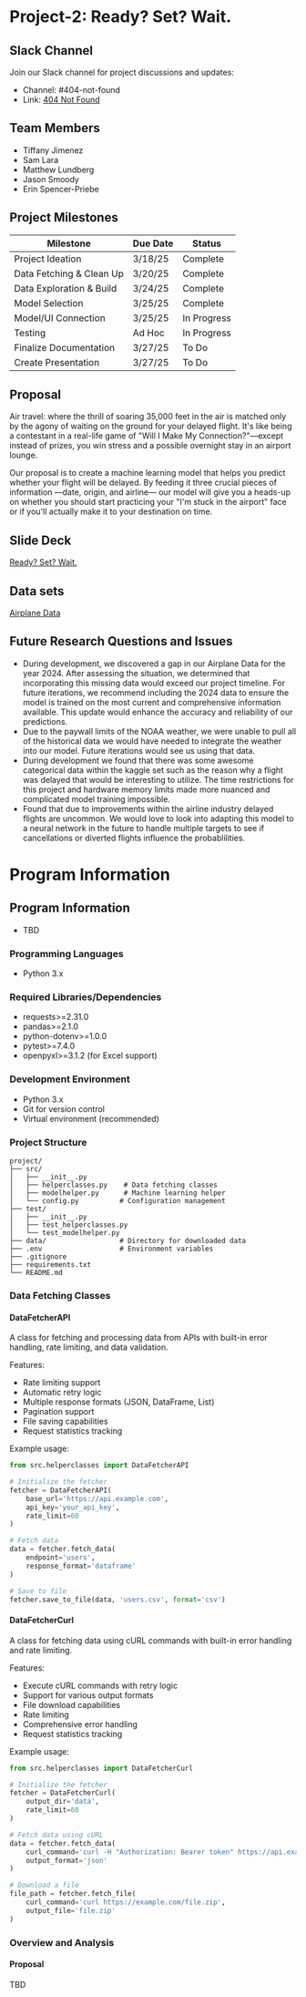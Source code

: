 # Project-2: Ready? Set? Wait.
## Slack Channel
Join our Slack channel for project discussions and updates:
- Channel: #404-not-found
- Link: [404 Not Found](https://aiptwestnovem-cki2893.slack.com/archives/C089LSTUQER)

## Team Members
- Tiffany Jimenez
- Sam Lara
- Matthew Lundberg
- Jason Smoody
- Erin Spencer-Priebe 
 
 ## Project Milestones

| Milestone | Due Date | Status |
|----------|----------|----------|
| Project Ideation | 3/18/25 | Complete |
| Data Fetching & Clean Up | 3/20/25 | Complete |
| Data Exploration & Build | 3/24/25 | Complete |
| Model Selection | 3/25/25 | Complete |
| Model/UI Connection | 3/25/25 | In Progress |
| Testing | Ad Hoc | In Progress |
| Finalize Documentation | 3/27/25 | To Do |
| Create Presentation | 3/27/25 | To Do |

## Proposal
Air travel: where the thrill of soaring 35,000 feet in the air is matched only by the agony of waiting on the ground for your delayed flight. It's like being a contestant in a real-life game of "Will I Make My Connection?"—except instead of prizes, you win stress and a possible overnight stay in an airport lounge.

Our proposal is to create a machine learning model that helps you predict whether your flight will be delayed. By feeding it three crucial pieces of information —date, origin, and airline— our model will give you a heads-up on whether you should start practicing your "I'm stuck in the airport" face or if you'll actually make it to your destination on time.

## Slide Deck
[Ready? Set? Wait.](https://docs.google.com/presentation/d/1pJ8xgxxK05_RRqku2S9UNKVRdpPeZABSz4UzP7nNt7k/edit?usp=sharing)

## Data sets
[Airplane Data](https://www.kaggle.com/datasets/patrickzel/flight-delay-and-cancellation-dataset-2019-2023)

## Future Research Questions and Issues
- During development, we discovered a gap in our Airplane Data for the year 2024. After assessing the situation, we determined that incorporating this missing data would exceed our project timeline. For future iterations, we recommend including the 2024 data to ensure the model is trained on the most current and comprehensive information available. This update would enhance the accuracy and reliability of our predictions.
- Due to the paywall limits of the NOAA weather, we were unable to pull all of the historical data we would have needed to integrate the weather into our model. Future iterations would see us using that data.
- During development we found that there was some awesome categorical data within the kaggle set such as the reason why a flight was delayed that would be interesting to utilize. The time restrictions for this project and hardware memory limits made more nuanced and complicated model training impossible.
- Found that due to improvements within the airline industry delayed flights are uncommon. We would love to look into adapting this model to a neural network in the future to handle multiple targets to see if cancellations or diverted flights influence the probablilities.

# Program Information 
## Program Information
- TBD

### Programming Languages
- Python 3.x

### Required Libraries/Dependencies
- requests>=2.31.0
- pandas>=2.1.0
- python-dotenv>=1.0.0
- pytest>=7.4.0
- openpyxl>=3.1.2 (for Excel support)

### Development Environment
- Python 3.x
- Git for version control
- Virtual environment (recommended)

### Project Structure
```
project/
├── src/
│   ├── __init__.py
│   ├── helperclasses.py    # Data fetching classes
│   ├── modelhelper.py      # Machine learning helper
│   └── config.py          # Configuration management
├── test/
│   ├── __init__.py
│   ├── test_helperclasses.py
│   └── test_modelhelper.py
├── data/                  # Directory for downloaded data
├── .env                   # Environment variables
├── .gitignore
├── requirements.txt
└── README.md
```

### Data Fetching Classes

#### DataFetcherAPI
A class for fetching and processing data from APIs with built-in error handling, rate limiting, and data validation.

Features:
- Rate limiting support
- Automatic retry logic
- Multiple response formats (JSON, DataFrame, List)
- Pagination support
- File saving capabilities
- Request statistics tracking

Example usage:
```python
from src.helperclasses import DataFetcherAPI

# Initialize the fetcher
fetcher = DataFetcherAPI(
    base_url='https://api.example.com',
    api_key='your_api_key',
    rate_limit=60
)

# Fetch data
data = fetcher.fetch_data(
    endpoint='users',
    response_format='dataframe'
)

# Save to file
fetcher.save_to_file(data, 'users.csv', format='csv')
```

#### DataFetcherCurl
A class for fetching data using cURL commands with built-in error handling and rate limiting.

Features:
- Execute cURL commands with retry logic
- Support for various output formats
- File download capabilities
- Rate limiting
- Comprehensive error handling
- Request statistics tracking

Example usage:
```python
from src.helperclasses import DataFetcherCurl

# Initialize the fetcher
fetcher = DataFetcherCurl(
    output_dir='data',
    rate_limit=60
)

# Fetch data using cURL
data = fetcher.fetch_data(
    curl_command='curl -H "Authorization: Bearer token" https://api.example.com/data',
    output_format='json'
)

# Download a file
file_path = fetcher.fetch_file(
    curl_command='curl https://example.com/file.zip',
    output_file='file.zip'
)
```

### Overview and Analysis
#### Proposal
TBD

